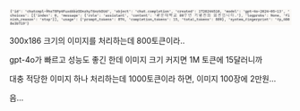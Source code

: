 ![alt text](image-3.png)

300x186 크기의 이미지를 처리하는데 800토큰이라..

gpt-4o가 빠르고 성능도 좋긴 한데 이미지 크기 커지면 1M 토큰에 15달러니까

대충 적당한 이미지 하나 처리하는데 1000토큰이라 하면, 이미지 100장에 2만원...

음...
